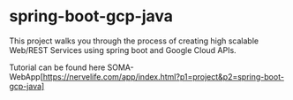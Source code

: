 # spring-boot-gcp-java
This project walks you through the process of creating high scalable Web/REST Services using spring boot and Google Cloud APIs.

Tutorial can be found here SOMA-WebApp[https://nervelife.com/app/index.html?p1=project&p2=spring-boot-gcp-java] 
